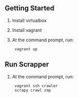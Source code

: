 Getting Started
---------------

1. Install virtualbox
2. Install vagrant
3. At the command prompt, run:

        vagrant up

Run Scrapper
------------

1. At the command prompt, run:

        vagrant ssh crawler
        scrapy crawl zap